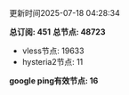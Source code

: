 更新时间2025-07-18 04:28:34

**总订阅: 451**
**总节点: 48723**
- vless节点: 19633
- hysteria2节点: 11

**google ping有效节点: 16**
